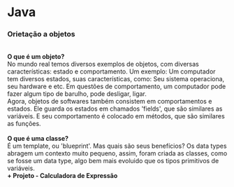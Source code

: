 # Java

<h3>Orietação a objetos</h3>
<br>
<b>O que é um objeto?</b>
<br>
No mundo real temos diversos exemplos de objetos, com diversas características: estado e comportamento. Um exemplo: Um computador tem diversos estados, suas características, como: Seu sistema operaciona, seu hardware e etc. Em questões de comportamento, um computador pode fazer algum tipo de barulho, pode desligar, ligar.  
<br>
Agora, objetos de softwares também consistem em comportamentos e estados. Ele guarda os estados em chamados 'fields', que são similares as variáveis. E seu comportamento é colocado em métodos, que são similares as funções. 
<br><br>
<b>O que é uma classe?</b>
<br>
É um template, ou 'blueprint'. Mas quais são seus benefícios? Os data types abragem um contexto muito pequeno, assim, foram criada as classes, como se fosse um data type, algo bem mais evoluido que os tipos primitivos de variáveis. 
<br>
<b>+ Projeto - Calculadora de Expressão</b>
